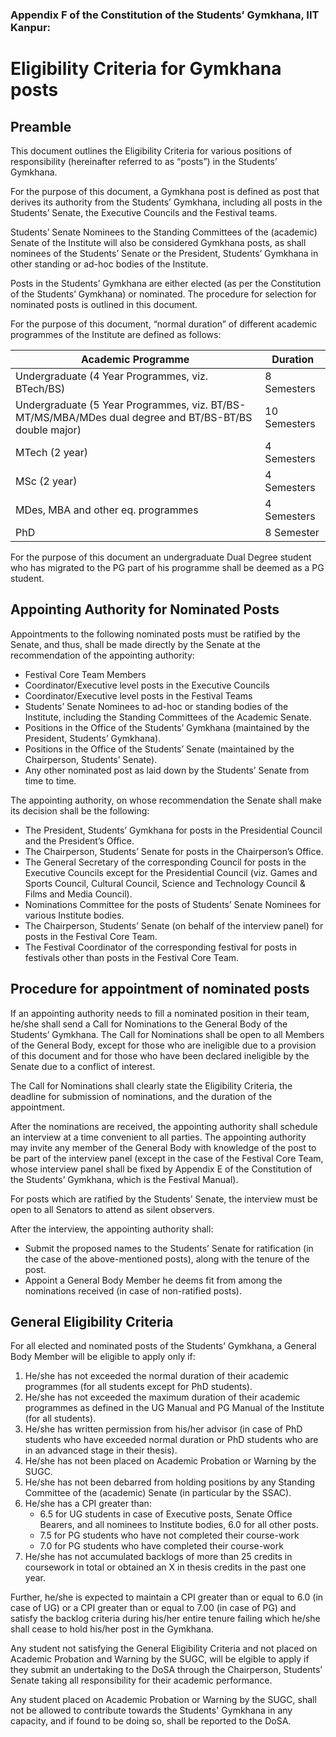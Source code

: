 ### Appendix F of the Constitution of the Students’ Gymkhana, IIT Kanpur:
# Eligibility Criteria for Gymkhana posts
## Preamble
This document outlines the Eligibility Criteria for various positions of responsibility (hereinafter referred to as “posts”) in the Students’ Gymkhana. 

For the purpose of this document, a Gymkhana post is defined as post that derives its authority from the Students’ Gymkhana, including all posts in the Students’ Senate, the Executive Councils and the Festival teams. 

Students’ Senate Nominees to the Standing Committees of the (academic) Senate of the Institute will also be considered Gymkhana posts, as shall nominees of the Students’ Senate or the President, Students’ Gymkhana in other standing or ad-hoc bodies of the Institute. 

Posts in the Students’ Gymkhana are either elected (as per the Constitution of the Students’ Gymkhana) or nominated. The procedure for selection for nominated posts is outlined in this document. 

For the purpose of this document, “normal duration” of different academic programmes of the Institute are defined as follows:

| Academic Programme | Duration |
|---|---|
| Undergraduate (4 Year Programmes, viz. BTech/BS) | 8 Semesters |
| Undergraduate (5 Year Programmes, viz. BT/BS-MT/MS/MBA/MDes dual degree and BT/BS-BT/BS double major) | 10 Semesters |
| MTech (2 year) | 4 Semesters |
| MSc (2 year) | 4 Semesters |
| MDes, MBA and other eq. programmes | 4 Semesters |
| PhD | 8 Semester | 

For the purpose of this document an undergraduate Dual Degree student who has migrated to the PG part of his programme shall be deemed as a PG student.
## Appointing Authority for Nominated Posts
Appointments to the following nominated posts must be ratified by the Senate, and thus, shall be made directly by the Senate at the recommendation of the appointing authority:
- Festival Core Team Members
- Coordinator/Executive level posts in the Executive Councils
- Coordinator/Executive level posts in the Festival Teams
- Students’ Senate Nominees to ad-hoc or standing bodies of the Institute, including the Standing Committees of the Academic Senate.
- Positions in the Office of the Students’ Gymkhana (maintained by the President, Students’ Gymkhana).
- Positions in the Office of the Students’ Senate (maintained by the Chairperson, Students’ Senate).
- Any other nominated post as laid down by the Students’ Senate from time to time.

 The appointing authority, on whose recommendation the Senate shall make its decision shall be the following:
- The President, Students’ Gymkhana for posts in the Presidential Council and the President’s Office.
- The Chairperson, Students’ Senate for posts in the Chairperson’s Office.
- The General Secretary of the corresponding Council for posts in the Executive Councils except for the Presidential Council (viz. Games and Sports Council, Cultural Council, Science and Technology Council & Films and Media Council).
- Nominations Committee for the posts of Students’ Senate Nominees for various Institute bodies.
- The Chairperson, Students’ Senate (on behalf of the interview panel) for posts in the Festival Core Team.
- The Festival Coordinator of the corresponding festival for posts in festivals other than posts in the Festival Core Team.
## Procedure for appointment of nominated posts
If an appointing authority needs to fill a nominated position in their team, he/she shall send a Call for Nominations to the General Body of the Students’ Gymkhana. The Call for Nominations shall be open to all Members of the General Body, except for those who are ineligible due to a provision of this document and for those who have been declared ineligible by the Senate due to a conflict of interest.

The Call for Nominations shall clearly state the Eligibility Criteria, the deadline for submission of nominations, and the duration of the appointment. 

After the nominations are received, the appointing authority shall schedule an interview at a time convenient to all parties. The appointing authority may invite any member of the General Body with knowledge of the post to be part of the interview panel (except in the case of the Festival Core Team, whose interview panel shall be fixed by Appendix E of the Constitution of the Students’ Gymkhana, which is the Festival Manual).

For posts which are ratified by the Students’ Senate, the interview must be open to all Senators to attend as silent observers.

After the interview, the appointing authority shall:
- Submit the proposed names to the Students’ Senate for ratification (in the case of the above-mentioned posts), along with the tenure of the post.
- Appoint a General Body Member he deems fit from among the nominations received (in case of non-ratified posts).
## General Eligibility Criteria
For all elected and nominated posts of the Students’ Gymkhana, a General Body Member will be eligible to apply only if:
1. He/she has not exceeded the normal duration of their academic programmes (for all students except for PhD students).
2. He/she has not exceeded the maximum duration of their academic programmes as defined in the UG Manual and PG Manual of the Institute (for all students).
3. He/she has written permission from his/her advisor (in case of PhD students who have exceeded normal duration or PhD students who are in an advanced stage in their thesis).
4. He/she has not been placed on Academic Probation or Warning by the SUGC.
5. He/she has not been debarred from holding positions by any Standing Committee of the (academic) Senate (in particular by the SSAC).
6. He/she has a CPI greater than:
    - 6.5 for UG students in case of Executive posts, Senate Office Bearers, and all nominees to Institute bodies, 6.0 for all other posts.
    - 7.5 for PG students who have not completed their course-work
    - 7.0 for PG students who have completed their course-work
7. He/she has not accumulated backlogs of more than 25 credits in coursework in total or obtained an X in thesis credits in the past one year.

Further, he/she is expected to maintain a CPI greater than or equal to 6.0 (in case of UG) or a CPI greater than or equal to 7.00 (in case of PG) and satisfy the backlog criteria during his/her entire tenure failing which he/she shall cease to hold his/her post in the Gymkhana.

Any student not satisfying the General Eligibility Criteria and not placed on Academic Probation and Warning by the SUGC, will be elgible to apply if they submit an undertaking to the DoSA through the Chairperson, Students' Senate taking all responsibility for their academic performance.

Any student placed on Academic Probation or Warning by the SUGC, shall not be allowed to contribute towards the Students' Gymkhana in any capacity, and if found to be doing so, shall be reported to the DoSA. 
